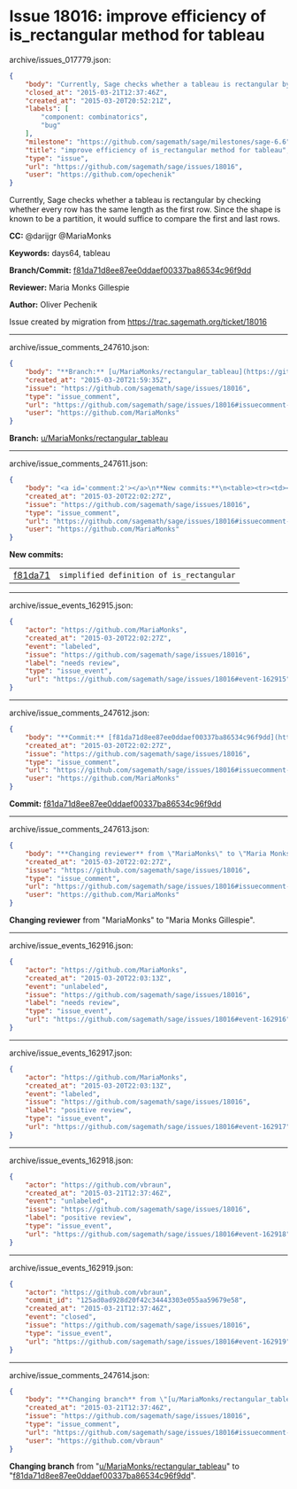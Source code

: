 # Issue 18016: improve efficiency of is_rectangular method for tableau

archive/issues_017779.json:
```json
{
    "body": "Currently, Sage checks whether a tableau is rectangular by checking whether every row has the same length as the first row. Since the shape is known to be a partition, it would suffice to compare the first and last rows.\n\n**CC:**  @darijgr @MariaMonks\n\n**Keywords:** days64, tableau\n\n**Branch/Commit:** [f81da71d8ee87ee0ddaef00337ba86534c96f9dd](https://github.com/sagemath/sagetrac-mirror/commit/f81da71d8ee87ee0ddaef00337ba86534c96f9dd)\n\n**Reviewer:** Maria Monks Gillespie\n\n**Author:** Oliver Pechenik\n\nIssue created by migration from https://trac.sagemath.org/ticket/18016\n\n",
    "closed_at": "2015-03-21T12:37:46Z",
    "created_at": "2015-03-20T20:52:21Z",
    "labels": [
        "component: combinatorics",
        "bug"
    ],
    "milestone": "https://github.com/sagemath/sage/milestones/sage-6.6",
    "title": "improve efficiency of is_rectangular method for tableau",
    "type": "issue",
    "url": "https://github.com/sagemath/sage/issues/18016",
    "user": "https://github.com/opechenik"
}
```
Currently, Sage checks whether a tableau is rectangular by checking whether every row has the same length as the first row. Since the shape is known to be a partition, it would suffice to compare the first and last rows.

**CC:**  @darijgr @MariaMonks

**Keywords:** days64, tableau

**Branch/Commit:** [f81da71d8ee87ee0ddaef00337ba86534c96f9dd](https://github.com/sagemath/sagetrac-mirror/commit/f81da71d8ee87ee0ddaef00337ba86534c96f9dd)

**Reviewer:** Maria Monks Gillespie

**Author:** Oliver Pechenik

Issue created by migration from https://trac.sagemath.org/ticket/18016





---

archive/issue_comments_247610.json:
```json
{
    "body": "**Branch:** [u/MariaMonks/rectangular_tableau](https://github.com/sagemath/sagetrac-mirror/tree/u/MariaMonks/rectangular_tableau)",
    "created_at": "2015-03-20T21:59:35Z",
    "issue": "https://github.com/sagemath/sage/issues/18016",
    "type": "issue_comment",
    "url": "https://github.com/sagemath/sage/issues/18016#issuecomment-247610",
    "user": "https://github.com/MariaMonks"
}
```

**Branch:** [u/MariaMonks/rectangular_tableau](https://github.com/sagemath/sagetrac-mirror/tree/u/MariaMonks/rectangular_tableau)



---

archive/issue_comments_247611.json:
```json
{
    "body": "<a id='comment:2'></a>\n**New commits:**\n<table><tr><td><a href=\"https://github.com/sagemath/sagetrac-mirror/commit/f81da71d8ee87ee0ddaef00337ba86534c96f9dd\">f81da71</a></td><td><code>simplified definition of is_rectangular</code></td></tr></table>\n",
    "created_at": "2015-03-20T22:02:27Z",
    "issue": "https://github.com/sagemath/sage/issues/18016",
    "type": "issue_comment",
    "url": "https://github.com/sagemath/sage/issues/18016#issuecomment-247611",
    "user": "https://github.com/MariaMonks"
}
```

<a id='comment:2'></a>
**New commits:**
<table><tr><td><a href="https://github.com/sagemath/sagetrac-mirror/commit/f81da71d8ee87ee0ddaef00337ba86534c96f9dd">f81da71</a></td><td><code>simplified definition of is_rectangular</code></td></tr></table>




---

archive/issue_events_162915.json:
```json
{
    "actor": "https://github.com/MariaMonks",
    "created_at": "2015-03-20T22:02:27Z",
    "event": "labeled",
    "issue": "https://github.com/sagemath/sage/issues/18016",
    "label": "needs review",
    "type": "issue_event",
    "url": "https://github.com/sagemath/sage/issues/18016#event-162915"
}
```



---

archive/issue_comments_247612.json:
```json
{
    "body": "**Commit:** [f81da71d8ee87ee0ddaef00337ba86534c96f9dd](https://github.com/sagemath/sagetrac-mirror/commit/f81da71d8ee87ee0ddaef00337ba86534c96f9dd)",
    "created_at": "2015-03-20T22:02:27Z",
    "issue": "https://github.com/sagemath/sage/issues/18016",
    "type": "issue_comment",
    "url": "https://github.com/sagemath/sage/issues/18016#issuecomment-247612",
    "user": "https://github.com/MariaMonks"
}
```

**Commit:** [f81da71d8ee87ee0ddaef00337ba86534c96f9dd](https://github.com/sagemath/sagetrac-mirror/commit/f81da71d8ee87ee0ddaef00337ba86534c96f9dd)



---

archive/issue_comments_247613.json:
```json
{
    "body": "**Changing reviewer** from \"MariaMonks\" to \"Maria Monks Gillespie\".",
    "created_at": "2015-03-20T22:02:27Z",
    "issue": "https://github.com/sagemath/sage/issues/18016",
    "type": "issue_comment",
    "url": "https://github.com/sagemath/sage/issues/18016#issuecomment-247613",
    "user": "https://github.com/MariaMonks"
}
```

**Changing reviewer** from "MariaMonks" to "Maria Monks Gillespie".



---

archive/issue_events_162916.json:
```json
{
    "actor": "https://github.com/MariaMonks",
    "created_at": "2015-03-20T22:03:13Z",
    "event": "unlabeled",
    "issue": "https://github.com/sagemath/sage/issues/18016",
    "label": "needs review",
    "type": "issue_event",
    "url": "https://github.com/sagemath/sage/issues/18016#event-162916"
}
```



---

archive/issue_events_162917.json:
```json
{
    "actor": "https://github.com/MariaMonks",
    "created_at": "2015-03-20T22:03:13Z",
    "event": "labeled",
    "issue": "https://github.com/sagemath/sage/issues/18016",
    "label": "positive review",
    "type": "issue_event",
    "url": "https://github.com/sagemath/sage/issues/18016#event-162917"
}
```



---

archive/issue_events_162918.json:
```json
{
    "actor": "https://github.com/vbraun",
    "created_at": "2015-03-21T12:37:46Z",
    "event": "unlabeled",
    "issue": "https://github.com/sagemath/sage/issues/18016",
    "label": "positive review",
    "type": "issue_event",
    "url": "https://github.com/sagemath/sage/issues/18016#event-162918"
}
```



---

archive/issue_events_162919.json:
```json
{
    "actor": "https://github.com/vbraun",
    "commit_id": "125ad0ad928d20f42c34443303e055aa59679e58",
    "created_at": "2015-03-21T12:37:46Z",
    "event": "closed",
    "issue": "https://github.com/sagemath/sage/issues/18016",
    "type": "issue_event",
    "url": "https://github.com/sagemath/sage/issues/18016#event-162919"
}
```



---

archive/issue_comments_247614.json:
```json
{
    "body": "**Changing branch** from \"[u/MariaMonks/rectangular_tableau](https://github.com/sagemath/sagetrac-mirror/tree/u/MariaMonks/rectangular_tableau)\" to \"[f81da71d8ee87ee0ddaef00337ba86534c96f9dd](https://github.com/sagemath/sagetrac-mirror/commit/f81da71d8ee87ee0ddaef00337ba86534c96f9dd)\".",
    "created_at": "2015-03-21T12:37:46Z",
    "issue": "https://github.com/sagemath/sage/issues/18016",
    "type": "issue_comment",
    "url": "https://github.com/sagemath/sage/issues/18016#issuecomment-247614",
    "user": "https://github.com/vbraun"
}
```

**Changing branch** from "[u/MariaMonks/rectangular_tableau](https://github.com/sagemath/sagetrac-mirror/tree/u/MariaMonks/rectangular_tableau)" to "[f81da71d8ee87ee0ddaef00337ba86534c96f9dd](https://github.com/sagemath/sagetrac-mirror/commit/f81da71d8ee87ee0ddaef00337ba86534c96f9dd)".
